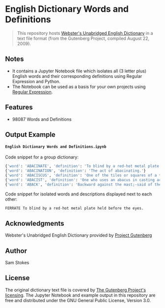 # English Dictionary Words and Definitions

> This repository hosts [Webster's Unabridged English Dictionary](https://www.gutenberg.org/ebooks/29765) in a text file format (from the Gutenberg Project, compiled August 22, 2009).

## Notes

* It contains a Jupyter Notebook file which isolates all (3 letter plus) English words and their corresponding definitions using Regular Expression and Python.
* The Notebook can be used as a basis for your own projects using [Regular Expression](https://docs.microsoft.com/en-us/dotnet/standard/base-types/regular-expression-language-quick-reference).

## Features

* 98087 Words and Definitions

## Output Example

#### `English Dictionary Words and Definitions.ipynb`
Code snippet for a group dictionary:
```python
{'word': 'ABACINATE', 'definition': 'To blind by a red-hot metal plate held before the eyes.'}
{'word': 'ABACINATION', 'definition': 'The act of abacinating.'}
{'word': 'ABACISCUS', 'definition': 'One of the tiles or squares of a tessellated pavement; an abaculus.'}
{'word': 'ABACIST', 'definition': 'One who uses an abacus in casting accounts; a calculator.'}
{'word': 'ABACK', 'definition': 'Backward against the mast;-said of the sails when pressed by the wind.'}
```
Code snippet for isolated words and descriptions displayed next to each other:
```python
FERRATE To blind by a red-hot metal plate held before the eyes.
```

## Acknowledgments

Webster's Unabridged English Dictionary provided by [Project Gutenberg](http://www.gutenberg.org/)

## Author

Sam Stokes

## License

The original dictionary text file is covered by [The Gutenberg Project's licensing](http://www.gutenberg.org/policy/license.html).
The Jupyter Notebook and example output in this repository are free and distributed under the GNU General Public License, Version 3.0.
